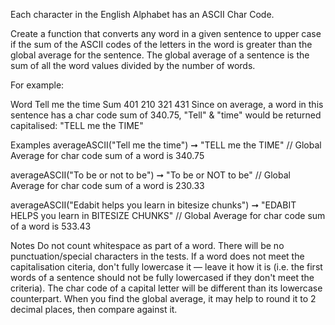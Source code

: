 Each character in the English Alphabet has an ASCII Char Code.

Create a function that converts any word in a given sentence to upper case if the sum of the ASCII codes of the letters in the word is greater than the global average for the sentence. The global average of a sentence is the sum of all the word values divided by the number of words.

For example:

Word	Tell	me	the	time
Sum	401	210	321	431
Since on average, a word in this sentence has a char code sum of 340.75, "Tell" & "time" would be returned capitalised: "TELL me the TIME"

Examples
averageASCII("Tell me the time") ➞ "TELL me the TIME"
// Global Average for char code sum of a word is 340.75

averageASCII("To be or not to be") ➞ "To be or NOT to be"
// Global Average for char code sum of a word is 230.33

averageASCII("Edabit helps you learn in bitesize chunks") ➞ "EDABIT HELPS you learn in BITESIZE CHUNKS"
// Global Average for char code sum of a word is 533.43

Notes
Do not count whitespace as part of a word.
There will be no punctuation/special characters in the tests.
If a word does not meet the capitalisation citeria, don't fully lowercase it ⁠— leave it how it is (i.e. the first words of a sentence should not be fully lowercased if they don't meet the criteria).
The char code of a capital letter will be different than its lowercase counterpart.
When you find the global average, it may help to round it to 2 decimal places, then compare against it.